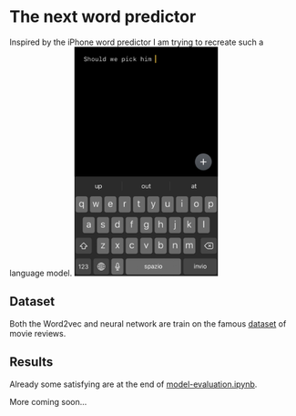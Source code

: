 # The next word predictor
Inspired by the iPhone word predictor I am trying to recreate such a language model.
<img src="images/iphone-texting-support.jpg" alt=inspiration width="50%" height="50%">

## Dataset
Both the Word2vec and neural network are train on the famous [dataset](http://ai.stanford.edu/~amaas/data/sentiment/) of movie reviews.

## Results
Already some satisfying are at the end of [model-evaluation.ipynb](https://github.com/janfiszer/next-word-predictor/blob/main/model-evaluation.ipynb).

More coming soon...
